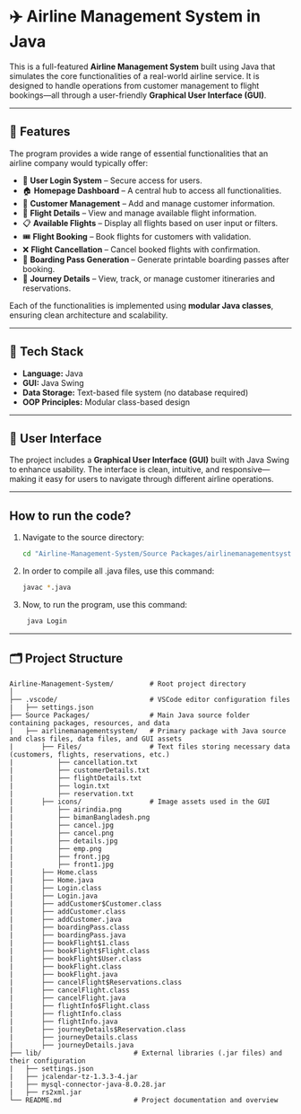 # ✈️ Airline Management System in Java

This is a full-featured **Airline Management System** built using Java that simulates the core functionalities of a real-world airline service. It is designed to handle operations from customer management to flight bookings—all through a user-friendly **Graphical User Interface (GUI)**.

---

## 🚀 Features

The program provides a wide range of essential functionalities that an airline company would typically offer:

- 🔐 **User Login System** – Secure access for users.
- 🏠 **Homepage Dashboard** – A central hub to access all functionalities.
- 👤 **Customer Management** – Add and manage customer information.
- 🛫 **Flight Details** – View and manage available flight information.
- 📋 **Available Flights** – Display all flights based on user input or filters.
- 🎟️ **Flight Booking** – Book flights for customers with validation.
- ❌ **Flight Cancellation** – Cancel booked flights with confirmation.
- 🎫 **Boarding Pass Generation** – Generate printable boarding passes after booking.
- 🧾 **Journey Details** – View, track, or manage customer itineraries and reservations.

Each of the functionalities is implemented using **modular Java classes**, ensuring clean architecture and scalability.

---

## 🧱 Tech Stack

- **Language:** Java  
- **GUI:** Java Swing  
- **Data Storage:** Text-based file system (no database required)  
- **OOP Principles:** Modular class-based design  

---

## 🎨 User Interface

The project includes a **Graphical User Interface (GUI)** built with Java Swing to enhance usability. The interface is clean, intuitive, and responsive—making it easy for users to navigate through different airline operations.

---

## How to run the code?


1. Navigate to the source directory:
   ```bash
   cd "Airline-Management-System/Source Packages/airlinemanagementsystem"
2. In order to compile all .java files, use this command:
    ```bash
    javac *.java
4. Now, to run the program, use this command:
    ```bash
     java Login

---

## 🗂️ Project Structure

```text
Airline-Management-System/         # Root project directory
│
├── .vscode/                       # VSCode editor configuration files
|   ├── settings.json
├── Source Packages/               # Main Java source folder containing packages, resources, and data
|   ├── airlinemanagementsystem/   # Primary package with Java source and class files, data files, and GUI assets
|       ├── Files/                 # Text files storing necessary data (customers, flights, reservations, etc.)
|           ├── cancellation.txt
|           ├── customerDetails.txt
|           ├── flightDetails.txt
|           ├── login.txt
|           ├── reservation.txt
|       ├── icons/                 # Image assets used in the GUI
|           ├── airindia.png
|           ├── bimanBangladesh.png
|           ├── cancel.jpg
|           ├── cancel.png
|           ├── details.jpg
|           ├── emp.png
|           ├── front.jpg
|           ├── front1.jpg
|       ├── Home.class
|       ├── Home.java
|       ├── Login.class
|       ├── Login.java
|       ├── addCustomer$Customer.class
|       ├── addCustomer.class
|       ├── addCustomer.java
|       ├── boardingPass.class
|       ├── boardingPass.java
|       ├── bookFlight$1.class
|       ├── bookFlight$Flight.class
|       ├── bookFlight$User.class
|       ├── bookFlight.class
|       ├── bookFlight.java
|       ├── cancelFlight$Reservations.class
|       ├── cancelFlight.class
|       ├── cancelFlight.java
|       ├── flightInfo$Flight.class
|       ├── flightInfo.class
|       ├── flightInfo.java
|       ├── journeyDetails$Reservation.class
|       ├── journeyDetails.class
|       ├── journeyDetails.java
├── lib/                       # External libraries (.jar files) and their configuration
|   ├── settings.json
|   ├── jcalendar-tz-1.3.3-4.jar
|   ├── mysql-connector-java-8.0.28.jar
|   ├── rs2xml.jar
└── README.md                  # Project documentation and overview


